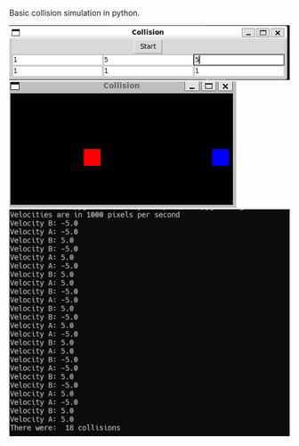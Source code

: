 Basic collision simulation in python.

![image](images/UI.PNG)
![image](images/Game.PNG)
![image](images/TerminalOut.PNG)
